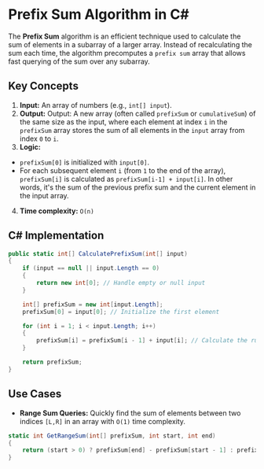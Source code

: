 # Prefix Sum Algorithm in C#

The **Prefix Sum** algorithm is an efficient technique used to calculate the sum of elements in a subarray of a larger array. Instead of recalculating the sum each time, the algorithm precomputes a `prefix sum` array that allows fast querying of the sum over any subarray.

## Key Concepts

1. **Input:** An array of numbers (e.g., `int[] input`). 
2. **Output:** Output: A new array (often called `prefixSum` or `cumulativeSum`) of the same size as the input, where each element at index `i` in the `prefixSum` array stores the sum of all elements in the `input` array from index `0` to `i`.
3. **Logic:**  
  - `prefixSum[0]` is initialized with `input[0]`.
  - For each subsequent element `i` (from `1` to the end of the array),` prefixSum[i]` is calculated as `prefixSum[i-1] + input[i]`. In other words, it's the sum of the previous prefix sum and the current element in the input array.
4. **Time complexity:** `O(n)`

## C# Implementation

```csharp
public static int[] CalculatePrefixSum(int[] input)
{
    if (input == null || input.Length == 0)
    {
        return new int[0]; // Handle empty or null input
    }

    int[] prefixSum = new int[input.Length];
    prefixSum[0] = input[0]; // Initialize the first element

    for (int i = 1; i < input.Length; i++)
    {
        prefixSum[i] = prefixSum[i - 1] + input[i]; // Calculate the running sum
    }

    return prefixSum;
}
```
## Use Cases
- **Range Sum Queries:** Quickly find the sum of elements between two indices `[L,R]` in an array with `O(1)` time complexity.
```csharp
static int GetRangeSum(int[] prefixSum, int start, int end)
{
    return (start > 0) ? prefixSum[end] - prefixSum[start - 1] : prefixSum[end];
}
